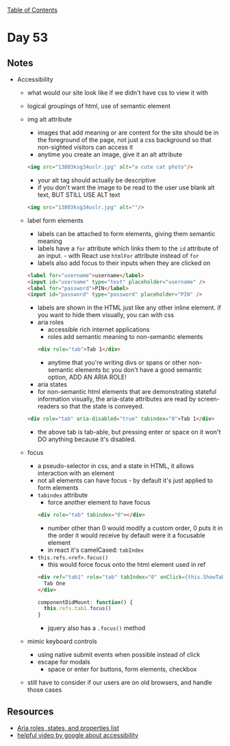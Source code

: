 
[Table of Contents](/README.md)

# Day 53

## Notes
- Accessibility
  - what would our site look like if we didn't have css to view it with
  - logical groupings of html, use of semantic element
  - img alt attribute
    - images that add meaning or are content for the site should be in the foreground of the page, not just a css background so that non-sighted visitors can access it
    - anytime you create an image, give it an alt attribute
    ```html
    <img src="13803ksg34uslr.jpg" alt="a cute cat photo"/>
    ```
    - your alt tag should actually be descriptive
    - if you don't want the image to be read to the user use blank alt text, BUT STILL USE ALT text
    ```html
    <img src="13803ksg34uslr.jpg" alt=""/>
    ```
  - label form elements
    - labels can be attached to form elements, giving them semantic meaning
    - labels have a `for` attribute which links them to the `id` attribute of an input.
			- with React use `htmlFor` attribute instead of `for`
    - labels also add focus to their inputs when they are clicked on
    ```html
    <label for="username">username</label>
    <input id="username" type="text" placeholder="username" />
    <label for="password">PIN</label>
    <input id="password" type="password" placeholder="PIN" />
    ```
    - labels are shown in the HTML just like any other inline element. if you want to hide them visually, you can with css
	- aria roles
		- accessible rich internet applications
		- roles add semantic meaning to non-semantic elements
		```html
		<div role="tab">Tab 1</div>
		```
		- anytime that you're writing divs or spans or other non-semantic elements bc you don't have a good semantic option, ADD AN ARIA ROLE!
	- aria states
    - for non-semantic html elements that are demonstrating stateful information visually, the aria-state attributes are read by screen-readers so that the state is conveyed.
    ```html
    <div role="tab" aria-disabled="true" tabindex="0">Tab 1</div>
    ```
    - the above tab is tab-able, but pressing enter or space on it won't DO anything because it's disabled.
  - focus
    - a pseudo-selector in css, and a state in HTML, it allows interaction with an element
    - not all elements can have focus - by default it's just applied to form elements
    - `tabindex` attribute
      - force another element to have focus
      ```html
      <div role="tab" tabindex="0"></div>
      ```
      - number other than 0 would modify a custom order, 0 puts it in the order it would receive by default were it a focusable element
      - in react it's camelCased: `tabIndex`
    - `this.refs.<ref>.focus()`
      - this would force focus onto the html element used in ref
      ```html
      <div ref="tab1" role="tab" tabIndex="0" onClick={this.ShowTab}>
        Tab One
      </div>
      ```
      ```js
      componentDidMount: function() {
        this.refs.tab1.focus()
      }
      ```
      - jquery also has a `.focus()` method
  - mimic keyboard controls
    - using native submit events when possible instead of click
    - escape for modals
	  - space or enter for buttons, form elements, checkbox

  - still have to consider if our users are on old browsers, and handle those cases

## Resources
- [Aria roles, states, and properties list](https://developer.mozilla.org/en-US/docs/Web/Accessibility/ARIA/ARIA_Techniques)
- [helpful video by google about accessibility](https://www.youtube.com/watch?v=x18vEEfpK3g)
